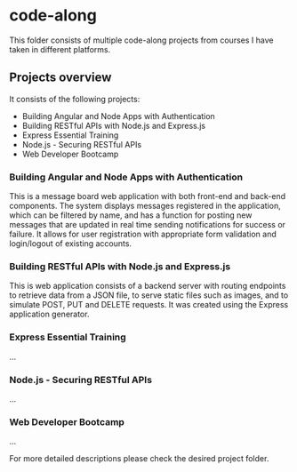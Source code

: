 # code-along

This folder consists of multiple code-along projects from courses I have taken in different platforms.

## Projects overview
It consists of the following projects:
- Building Angular and Node Apps with Authentication
- Building RESTful APIs with Node.js and Express.js
- Express Essential Training
- Node.js - Securing RESTful APIs
- Web Developer Bootcamp

### Building Angular and Node Apps with Authentication
This is a message board web application with both front-end and back-end components. The system displays messages registered in the application, which can be filtered by name, and has a function for posting new messages that are updated in real time sending notifications for success or failure. It allows for user registration with appropriate form validation and login/logout of existing accounts.

### Building RESTful APIs with Node.js and Express.js
This is web application consists of a backend server with routing endpoints to retrieve data from a JSON file, to serve static files such as images, and to simulate POST, PUT and DELETE requests. It was created using the Express application generator.

### Express Essential Training
...
### Node.js - Securing RESTful APIs
...
### Web Developer Bootcamp
...

For more detailed descriptions please check the desired project folder.
